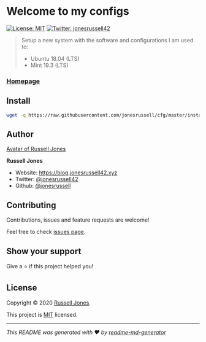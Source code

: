 # Welcome to my configs 

[![License: MIT](https://img.shields.io/badge/License-MIT-yellow.svg)](https://opensource.org/licenses/MIT)
[![Twitter: jonesrussell42](https://img.shields.io/twitter/follow/jonesrussell42.svg?style=social)](https://twitter.com/jonesrussell42)

> Setup a new system with the software and configurations I am used to:
>
> - Ubuntu 18.04 (LTS) 
> - Mint 19.3 (LTS)

### [Homepage](https://github.com/jonesrussell/cfg)

## Install

```bash
wget -q https://raw.githubusercontent.com/jonesrussell/cfg/master/install.sh -O- | sudo bash
```

## Author

[Avatar of Russell Jones](https://blog.jonesrussell42.xyz/assets/img/smile.png)

**Russell Jones**

- Website: https://blog.jonesrussell42.xyz
- Twitter: [@jonesrussell42](https://twitter.com/jonesrussell42)
- Github: [@jonesrussell](https://github.com/jonesrussell)

## Contributing

Contributions, issues and feature requests are welcome!

Feel free to check [issues page](https://github.com/jonesrussell/cfg/issues).

## Show your support

Give a ⭐️ if this project helped you!

## License

Copyright © 2020 [Russell Jones](https://github.com/jonesrussell).

This project is [MIT](https://opensource.org/licenses/MIT) licensed.

---

_This README was generated with ❤️ by [readme-md-generator](https://github.com/kefranabg/readme-md-generator)_
